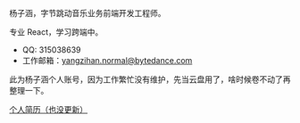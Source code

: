 杨子涵，字节跳动音乐业务前端开发工程师。

专业 React，学习跨端中。

- QQ: 315038639
- 工作邮箱：yangzihan.normal@bytedance.com

此为杨子涵个人账号，因为工作繁忙没有维护，先当云盘用了，啥时候卷不动了再整理一下。

[个人简历（也没更新）](http://yuansasi.com/resume)
